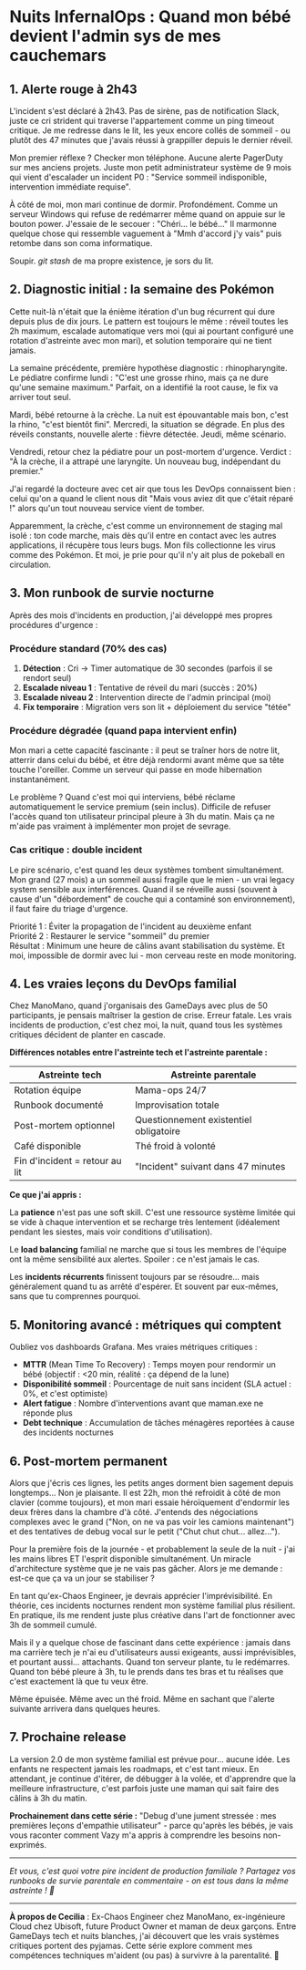 # Nuits InfernalOps : Quand mon bébé devient l'admin sys de mes cauchemars

## 1. Alerte rouge à 2h43

L'incident s'est déclaré à 2h43. Pas de sirène, pas de notification Slack, juste ce cri strident qui traverse l'appartement comme un ping timeout critique. Je me redresse dans le lit, les yeux encore collés de sommeil - ou plutôt des 47 minutes que j'avais réussi à grappiller depuis le dernier réveil.

Mon premier réflexe ? Checker mon téléphone. Aucune alerte PagerDuty sur mes anciens projets. Juste mon petit administrateur système de 9 mois qui vient d'escalader un incident P0 : "Service sommeil indisponible, intervention immédiate requise".

À côté de moi, mon mari continue de dormir. Profondément. Comme un serveur Windows qui refuse de redémarrer même quand on appuie sur le bouton power. J'essaie de le secouer : "Chéri... le bébé..." Il marmonne quelque chose qui ressemble vaguement à "Mmh d'accord j'y vais" puis retombe dans son coma informatique.

Soupir. *git stash* de ma propre existence, je sors du lit.

## 2. Diagnostic initial : la semaine des Pokémon

Cette nuit-là n'était que la énième itération d'un bug récurrent qui dure depuis plus de dix jours. Le pattern est toujours le même : réveil toutes les 2h maximum, escalade automatique vers moi (qui ai pourtant configuré une rotation d'astreinte avec mon mari), et solution temporaire qui ne tient jamais.

La semaine précédente, première hypothèse diagnostic : rhinopharyngite. Le pédiatre confirme lundi : "C'est une grosse rhino, mais ça ne dure qu'une semaine maximum." Parfait, on a identifié la root cause, le fix va arriver tout seul. 

Mardi, bébé retourne à la crèche. La nuit est épouvantable mais bon, c'est la rhino, "c'est bientôt fini". Mercredi, la situation se dégrade. En plus des réveils constants, nouvelle alerte : fièvre détectée. Jeudi, même scénario.

Vendredi, retour chez la pédiatre pour un post-mortem d'urgence. Verdict : "À la crèche, il a attrapé une laryngite. Un nouveau bug, indépendant du premier."

J'ai regardé la docteure avec cet air que tous les DevOps connaissent bien : celui qu'on a quand le client nous dit "Mais vous aviez dit que c'était réparé !" alors qu'un tout nouveau service vient de tomber.

Apparemment, la crèche, c'est comme un environnement de staging mal isolé : ton code marche, mais dès qu'il entre en contact avec les autres applications, il récupère tous leurs bugs. Mon fils collectionne les virus comme des Pokémon. Et moi, je prie pour qu'il n'y ait plus de pokeball en circulation.

## 3. Mon runbook de survie nocturne

Après des mois d'incidents en production, j'ai développé mes propres procédures d'urgence :

### Procédure standard (70% des cas)
1. **Détection** : Cri → Timer automatique de 30 secondes (parfois il se rendort seul)
2. **Escalade niveau 1** : Tentative de réveil du mari (succès : 20%)
3. **Escalade niveau 2** : Intervention directe de l'admin principal (moi)
4. **Fix temporaire** : Migration vers son lit + déploiement du service "tétée"

### Procédure dégradée (quand papa intervient enfin)
Mon mari a cette capacité fascinante : il peut se traîner hors de notre lit, atterrir dans celui du bébé, et être déjà rendormi avant même que sa tête touche l'oreiller. Comme un serveur qui passe en mode hibernation instantanément. 

Le problème ? Quand c'est moi qui interviens, bébé réclame automatiquement le service premium (sein inclus). Difficile de refuser l'accès quand ton utilisateur principal pleure à 3h du matin. Mais ça ne m'aide pas vraiment à implémenter mon projet de sevrage.

### Cas critique : double incident
Le pire scénario, c'est quand les deux systèmes tombent simultanément. Mon grand (27 mois) a un sommeil aussi fragile que le mien - un vrai legacy system sensible aux interférences. Quand il se réveille aussi (souvent à cause d'un "débordement" de couche qui a contaminé son environnement), il faut faire du triage d'urgence.

Priorité 1 : Éviter la propagation de l'incident au deuxième enfant  
Priorité 2 : Restaurer le service "sommeil" du premier  
Résultat : Minimum une heure de câlins avant stabilisation du système. Et moi, impossible de dormir avec lui - mon cerveau reste en mode monitoring.

## 4. Les vraies leçons du DevOps familial

Chez ManoMano, quand j'organisais des GameDays avec plus de 50 participants, je pensais maîtriser la gestion de crise. Erreur fatale. Les vrais incidents de production, c'est chez moi, la nuit, quand tous les systèmes critiques décident de planter en cascade.

**Différences notables entre l'astreinte tech et l'astreinte parentale :**

| Astreinte tech | Astreinte parentale |
|---|---|
| Rotation équipe | Mama-ops 24/7 |
| Runbook documenté | Improvisation totale |
| Post-mortem optionnel | Questionnement existentiel obligatoire |
| Café disponible | Thé froid à volonté |
| Fin d'incident = retour au lit | "Incident" suivant dans 47 minutes |

**Ce que j'ai appris :**

La **patience** n'est pas une soft skill. C'est une ressource système limitée qui se vide à chaque intervention et se recharge très lentement (idéalement pendant les siestes, mais voir conditions d'utilisation).

Le **load balancing** familial ne marche que si tous les membres de l'équipe ont la même sensibilité aux alertes. Spoiler : ce n'est jamais le cas.

Les **incidents récurrents** finissent toujours par se résoudre... mais généralement quand tu as arrêté d'espérer. Et souvent par eux-mêmes, sans que tu comprennes pourquoi.

## 5. Monitoring avancé : métriques qui comptent

Oubliez vos dashboards Grafana. Mes vraies métriques critiques :

- **MTTR** (Mean Time To Recovery) : Temps moyen pour rendormir un bébé (objectif : <20 min, réalité : ça dépend de la lune)
- **Disponibilité sommeil** : Pourcentage de nuit sans incident (SLA actuel : 0%, et c'est optimiste)
- **Alert fatigue** : Nombre d'interventions avant que maman.exe ne réponde plus
- **Debt technique** : Accumulation de tâches ménagères reportées à cause des incidents nocturnes

## 6. Post-mortem permanent

Alors que j'écris ces lignes, les petits anges dorment bien sagement depuis longtemps... Non je plaisante. Il est 22h, mon thé refroidit à côté de mon clavier (comme toujours), et mon mari essaie héroïquement d'endormir les deux frères dans la chambre d'à côté. J'entends des négociations complexes avec le grand ("Non, on ne va pas voir les camions maintenant") et des tentatives de debug vocal sur le petit ("Chut chut chut... allez...").

Pour la première fois de la journée - et probablement la seule de la nuit - j'ai les mains libres ET l'esprit disponible simultanément. Un miracle d'architecture système que je ne vais pas gâcher. Alors je me demande : est-ce que ça va un jour se stabiliser ?

En tant qu'ex-Chaos Engineer, je devrais apprécier l'imprévisibilité. En théorie, ces incidents nocturnes rendent mon système familial plus résilient. En pratique, ils me rendent juste plus créative dans l'art de fonctionner avec 3h de sommeil cumulé.

Mais il y a quelque chose de fascinant dans cette expérience : jamais dans ma carrière tech je n'ai eu d'utilisateurs aussi exigeants, aussi imprévisibles, et pourtant aussi... attachants. Quand ton serveur plante, tu le redémarres. Quand ton bébé pleure à 3h, tu le prends dans tes bras et tu réalises que c'est exactement là que tu veux être.

Même épuisée. Même avec un thé froid. Même en sachant que l'alerte suivante arrivera dans quelques heures.

## 7. Prochaine release

La version 2.0 de mon système familial est prévue pour... aucune idée. Les enfants ne respectent jamais les roadmaps, et c'est tant mieux. En attendant, je continue d'itérer, de débugger à la volée, et d'apprendre que la meilleure infrastructure, c'est parfois juste une maman qui sait faire des câlins à 3h du matin.

**Prochainement dans cette série :** "Debug d'une jument stressée : mes premières leçons d'empathie utilisateur" - parce qu'après les bébés, je vais vous raconter comment Vazy m'a appris à comprendre les besoins non-exprimés.

---

*Et vous, c'est quoi votre pire incident de production familiale ? Partagez vos runbooks de survie parentale en commentaire - on est tous dans la même astreinte ! 🍵*

---

**À propos de Cecilia** : Ex-Chaos Engineer chez ManoMano, ex-ingénieure Cloud chez Ubisoft, future Product Owner et maman de deux garçons. Entre GameDays tech et nuits blanches, j'ai découvert que les vrais systèmes critiques portent des pyjamas. Cette série explore comment mes compétences techniques m'aident (ou pas) à survivre à la parentalité. 🍵